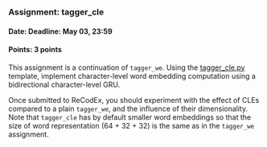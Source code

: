 ### Assignment: tagger_cle
#### Date: Deadline: May 03, 23:59
#### Points: 3 points

This assignment is a continuation of `tagger_we`. Using the
[tagger_cle.py](https://github.com/ufal/npfl114/tree/master/labs/08/tagger_cle.py)
template, implement character-level word embedding computation using
a bidirectional character-level GRU.

Once submitted to ReCodEx, you should experiment with the effect of CLEs
compared to a plain `tagger_we`, and the influence of their dimensionality. Note
that `tagger_cle` has by default smaller word embeddings so that the size
of word representation (64 + 32 + 32) is the same as in the `tagger_we` assignment.
